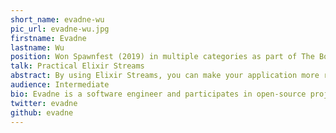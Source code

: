 ```yaml
---
short_name: evadne-wu
pic_url: evadne-wu.jpg
firstname: Evadne
lastname: Wu
position: Won Spawnfest (2019) in multiple categories as part of The Bodgemasters
talk: Practical Elixir Streams
abstract: By using Elixir Streams, you can make your application more responsive and consume fewer resources. Within this session, I shall explain how Streams work, and provide a few practical uses of Streams, with a live demonstration.
audience: Intermediate
bio: Evadne is a software engineer and participates in open-source projects from time to time.
twitter: evadne
github: evadne
---
```

